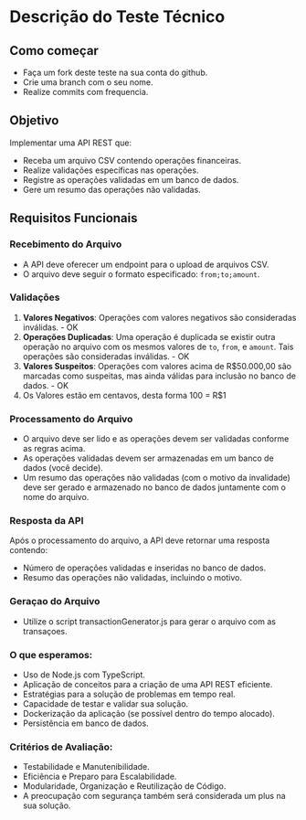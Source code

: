 # Descrição do Teste Técnico

## Como começar

- Faça um fork deste teste na sua conta do github.
- Crie uma branch com o seu nome.
- Realize commits com frequencia.

## Objetivo

Implementar uma API REST que:

- Receba um arquivo CSV contendo operações financeiras.
- Realize validações específicas nas operações.
- Registre as operações validadas em um banco de dados.
- Gere um resumo das operações não validadas.

## Requisitos Funcionais

### Recebimento do Arquivo

- A API deve oferecer um endpoint para o upload de arquivos CSV.
- O arquivo deve seguir o formato especificado: `from;to;amount`.

### Validações

1. **Valores Negativos**: Operações com valores negativos são consideradas inválidas. - OK
2. **Operações Duplicadas**: Uma operação é duplicada se existir outra operação no arquivo com os mesmos valores de `to`, `from`, e `amount`. Tais operações são consideradas inválidas. - OK
3. **Valores Suspeitos**: Operações com valores acima de R$50.000,00 são marcadas como suspeitas, mas ainda válidas para inclusão no banco de dados. - OK
4. Os Valores estão em centavos, desta forma 100 = R$1

### Processamento do Arquivo

- O arquivo deve ser lido e as operações devem ser validadas conforme as regras acima.
- As operações validadas devem ser armazenadas em um banco de dados (você decide).
- Um resumo das operações não validadas (com o motivo da invalidade) deve ser gerado e armazenado no banco de dados juntamente com o nome do arquivo.

### Resposta da API

Após o processamento do arquivo, a API deve retornar uma resposta contendo:

- Número de operações validadas e inseridas no banco de dados.
- Resumo das operações não validadas, incluindo o motivo.

### Geraçao do Arquivo

- Utilize o script transactionGenerator.js para gerar o arquivo com as transaçoes.

### O que esperamos:

- Uso de Node.js com TypeScript.
- Aplicação de conceitos para a criação de uma API REST eficiente.
- Estratégias para a solução de problemas em tempo real.
- Capacidade de testar e validar sua solução.
- Dockerização da aplicação (se possível dentro do tempo alocado).
- Persistência em banco de dados.

### Critérios de Avaliação:

- Testabilidade e Manutenibilidade.
- Eficiência e Preparo para Escalabilidade.
- Modularidade, Organização e Reutilização de Código.
- A preocupação com segurança também será considerada um plus na sua solução.
